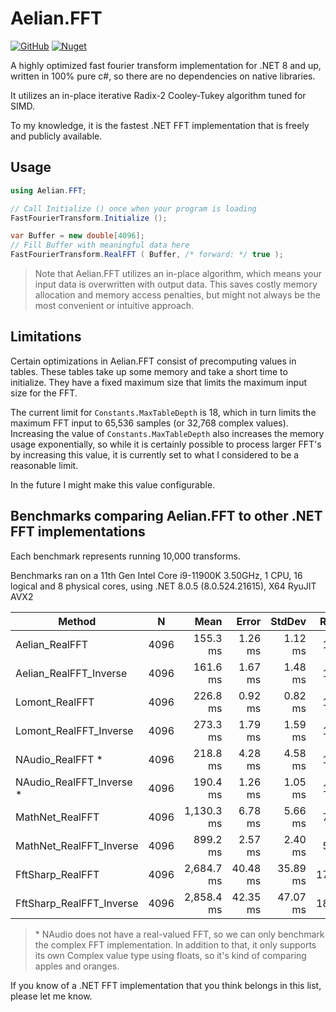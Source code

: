 # Aelian.FFT

[![GitHub](https://img.shields.io/github/license/Aelian-Software/Aelian.FFT)](https://github.com/Aelian-Software/Aelian.FFT/blob/main/LICENSE) [![Nuget](https://img.shields.io/nuget/v/Aelian.FFT)](https://www.nuget.org/packages/Aelian.FFT/)

A highly optimized fast fourier transform implementation for .NET 8 and up, written in 100% pure c#, so there are no dependencies on native libraries.

It utilizes an in-place iterative Radix-2 Cooley-Tukey algorithm tuned for SIMD.

To my knowledge, it is the fastest .NET FFT implementation that is freely and publicly available.

## Usage

```c#
using Aelian.FFT;

// Call Initialize () once when your program is loading
FastFourierTransform.Initialize ();

var Buffer = new double[4096];
// Fill Buffer with meaningful data here
FastFourierTransform.RealFFT ( Buffer, /* forward: */ true );
```

> Note that Aelian.FFT utilizes an in-place algorithm, which means your input data is overwritten with output data. This saves costly memory allocation and memory access penalties, but might not always be the most convenient or intuitive approach. 

## Limitations

Certain optimizations in Aelian.FFT consist of precomputing values in tables. These tables take up some memory and take a short time to initialize. They have a fixed maximum size that limits the maximum input size for the FFT. 

The current limit for `Constants.MaxTableDepth` is 18, which in turn limits the maximum FFT input to 65,536 samples (or 32,768 complex values). Increasing the value of `Constants.MaxTableDepth` also increases the memory usage exponentially, so while it is certainly possible to process larger FFT's by increasing this value, it is currently set to what I considered to be a reasonable limit.

In the future I might make this value configurable.

## Benchmarks comparing Aelian.FFT to other .NET FFT implementations

Each benchmark represents running 10,000 transforms.

Benchmarks ran on a 11th Gen Intel Core i9-11900K 3.50GHz, 1 CPU, 16 logical and 8 physical cores, using .NET 8.0.5 (8.0.524.21615), X64 RyuJIT AVX2


|                   Method |    N |       Mean |    Error |   StdDev | Ratio | RatioSD |
|------------------------- |----- |-----------:|---------:|---------:|------:|--------:|
|           Aelian_RealFFT | 4096 |   155.3 ms |  1.26 ms |  1.12 ms |  1.00 |    0.00 |
|   Aelian_RealFFT_Inverse | 4096 |   161.6 ms |  1.67 ms |  1.48 ms |  1.04 |    0.01 |
|           Lomont_RealFFT | 4096 |   226.8 ms |  0.92 ms |  0.82 ms |  1.46 |    0.01 |
|   Lomont_RealFFT_Inverse | 4096 |   273.3 ms |  1.79 ms |  1.59 ms |  1.76 |    0.02 |
|           NAudio_RealFFT * | 4096 |   218.8 ms |  4.28 ms |  4.58 ms |  1.42 |    0.03 |
|   NAudio_RealFFT_Inverse * | 4096 |   190.4 ms |  1.26 ms |  1.05 ms |  1.23 |    0.01 |
|          MathNet_RealFFT | 4096 | 1,130.3 ms |  6.78 ms |  5.66 ms |  7.28 |    0.06 |
|  MathNet_RealFFT_Inverse | 4096 |   899.2 ms |  2.57 ms |  2.40 ms |  5.79 |    0.05 |
|         FftSharp_RealFFT | 4096 | 2,684.7 ms | 40.48 ms | 35.89 ms | 17.29 |    0.22 |
| FftSharp_RealFFT_Inverse | 4096 | 2,858.4 ms | 42.35 ms | 47.07 ms | 18.38 |    0.38 |

> \* NAudio does not have a real-valued FFT, so we can only benchmark the complex FFT implementation. In addition to that, it only supports its own Complex value type using floats, so it's kind of comparing apples and oranges.

If you know of a .NET FFT implementation that you think belongs in this list, please let me know.
